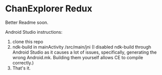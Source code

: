 ChanExplorer Redux
============
Better Readme soon.

Android Studio instructions:

1.  clone this repo
2.  ndk-build in mainActivity /src/main/jni (I disabled ndk-build through Android Studio as it causes a lot of issues, specifically, generating the wrong Android.mk. Building them yourself allows CE to compile correctly.)
3.  That's it.
